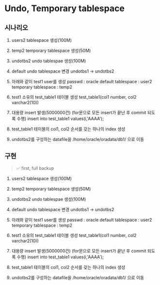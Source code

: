 # Undo, Temporary tablespace

## 시나리오

1. users2 tablespace 생성(100M)

2. temp2 temporary tablespace 생성(50M)

3. undotbs2 undo tablespae 생성(100M)

4. default undo tablespace 변경 undotbs1 -> undotbs2

5. 아래와 같이 test1 user를 생성
passwd : oracle
default tablespace : user2
temporary tablespace : temp2

6. test1 소유의 test_table1 테이블 생성
   test_table1(col1 number, col2 varchar2(10))

7. 대용량 insert 발생(5000000건)
   (for문으로 모든 insert가 끝난 후 commit 되도록 수행)
     insert into test_table1 values(i,'AAAA');

8. test_table1 테이블의 col1, col2 순서를 갖는 하나의 index 생성

9. undotbs2를 구성하는 datafile을 /home/oracle/oradata/db1/ 으로 이동

## 구현

> ✅ first, full backup

1. users2 tablespace 생성(100M)

2. temp2 temporary tablespace 생성(50M)

3. undotbs2 undo tablespae 생성(100M)

4. default undo tablespace 변경 undotbs1 -> undotbs2

5. 아래와 같이 test1 user를 생성
   passwd : oracle
   default tablespace : user2
   temporary tablespace : temp2

6. test1 소유의 test_table1 테이블 생성
   test_table1(col1 number, col2 varchar2(10))

7. 대용량 insert 발생(5000000건)
   (for문으로 모든 insert가 끝난 후 commit 되도록 수행)
     insert into test_table1 values(i,'AAAA');

8. test_table1 테이블의 col1, col2 순서를 갖는 하나의 index 생성

9. undotbs2를 구성하는 datafile을 /home/oracle/oradata/db1/ 으로 이동